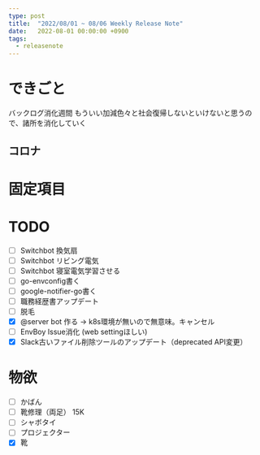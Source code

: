 ```yaml
---
type: post
title:  "2022/08/01 ~ 08/06 Weekly Release Note"
date:   2022-08-01 00:00:00 +0900
tags:
  - releasenote
---
```

# できごと

バックログ消化週間
もういい加減色々と社会復帰しないといけないと思うので、諸所を消化していく

## コロナ


# 固定項目

# TODO 

- [ ] Switchbot 換気扇
- [ ] Switchbot リビング電気
- [ ] Switchbot 寝室電気学習させる
- [ ] go-envconfig書く
- [ ] google-notifier-go書く
- [ ] 職務経歴書アップデート
- [ ] 脱毛
- [x] @server bot 作る -> k8s環境が無いので無意味。キャンセル
- [ ] EnvBoy Issue消化 (web settingほしい)
- [x] Slack古いファイル削除ツールのアップデート（deprecated API変更）

# 物欲

- [ ] かばん
- [ ] 靴修理（両足） 15K
- [ ] シャボタイ
- [ ] プロジェクター
- [x] 靴
